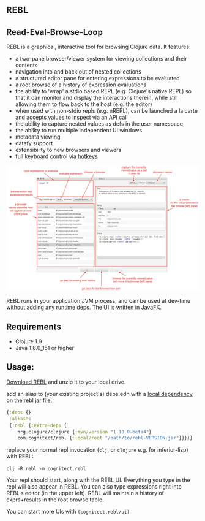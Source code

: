 # `REBL`

## Read-Eval-Browse-Loop

REBL is a graphical, interactive tool for browsing Clojure data. It features:

* a two-pane browser/viewer system for viewing collections and their contents
* navigation into and back out of nested collections
* a structured editor pane for entering expressions to be evaluated
* a root browse of a history of expression evaluations
* the ability to 'wrap' a stdio based REPL (e.g. Clojure's native REPL) so that it can monitor and display the interactions therein, while still allowing them to flow back to the host (e.g. the editor)
* when used with non-stdio repls (e.g. nREPL), can be launched a la carte and accepts values to inspect via an API call
* the ability to capture nested values as defs in the user namespace
* the ability to run multiple independent UI windows
* metadata viewing
* datafy support
* extensibility to new browsers and viewers
* full keyboard control via [hotkeys](https://github.com/cognitect-labs/REBL-distro/wiki/Hotkeys)

![screenshot](screenshot.png)

REBL runs in your application JVM process, and can be used at dev-time without adding any runtime deps. The UI is written in JavaFX.

## Requirements

- Clojure 1.9
- Java 1.8.0_151 or higher

## Usage:

[Download REBL](http://rebl.cognitect.com/download.html) and unzip it to your local drive.

add an alias to (your existing project's) deps.edn with a [local dependency](https://clojure.org/guides/deps_and_cli#local_jar) on the rebl jar file:

``` clj
{:deps {}
 :aliases
 {:rebl {:extra-deps {
	org.clojure/clojure {:mvn/version "1.10.0-beta4"}
	com.cognitect/rebl {:local/root "/path/to/rebl-VERSION.jar"}}}}}
```

replace your normal repl invocation (`clj`, or `clojure` e.g. for inferior-lisp) with REBL:

`clj -R:rebl -m cognitect.rebl`

Your repl should start, along with the REBL UI. Everything you type in the repl will also appear in REBL. You can also type expressions right into REBL's editor (in the upper left). REBL will maintain a history of exprs+results in the root browse table.

You can start more UIs with `(cognitect.rebl/ui)`